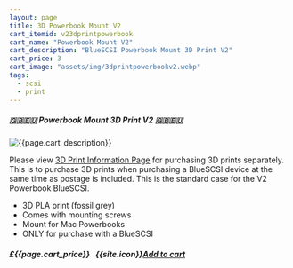 ```yaml
---
layout: page
title: 3D Powerbook Mount V2
cart_itemid: v23dprintpowerbook
cart_name: "Powerbook Mount V2"
cart_description: "BlueSCSI Powerbook Mount 3D Print V2"
cart_price: 3
cart_image: "assets/img/3dprintpowerbookv2.webp"
tags: 
  - scsi
  - print
---
```


##### 🇬🇧🇪🇺 Powerbook Mount 3D Print V2 🇬🇧🇪🇺

  <p class="lead text-center">
    <img src="{{page.cart_image}}" class="img-thumbnail" alt="{{page.cart_description}}">
  </p>

Please view [3D Print Information Page](/print) for purchasing 3D prints separately. This is to purchase 3D prints when purchasing a BlueSCSI device at the same time as postage is included. This is the standard case for the V2 Powerbook BlueSCSI.

* 3D PLA print (fossil grey)
* Comes with mounting screws
* Mount for Mac Powerbooks
* ONLY for purchase with a BlueSCSI

##### £{{page.cart_price}} &nbsp; {{site.icon}}[Add to cart](/cart#{{page.cart_itemid}})